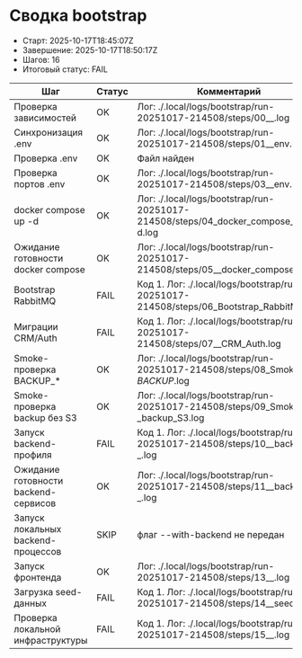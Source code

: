 # Сводка bootstrap

* Старт: 2025-10-17T18:45:07Z
* Завершение: 2025-10-17T18:50:17Z
* Шагов: 16
* Итоговый статус: FAIL

| Шаг | Статус | Комментарий | Лог |
| --- | --- | --- | --- |
| Проверка зависимостей | OK | Лог: ./.local/logs/bootstrap/run-20251017-214508/steps/00__.log | ./.local/logs/bootstrap/run-20251017-214508/steps/00__.log |
| Синхронизация .env | OK | Лог: ./.local/logs/bootstrap/run-20251017-214508/steps/01__env.log | ./.local/logs/bootstrap/run-20251017-214508/steps/01__env.log |
| Проверка .env | OK | Файл найден | — |
| Проверка портов .env | OK | Лог: ./.local/logs/bootstrap/run-20251017-214508/steps/03__env.log | ./.local/logs/bootstrap/run-20251017-214508/steps/03__env.log |
| docker compose up -d | OK | Лог: ./.local/logs/bootstrap/run-20251017-214508/steps/04_docker_compose_up_-d.log | ./.local/logs/bootstrap/run-20251017-214508/steps/04_docker_compose_up_-d.log |
| Ожидание готовности docker compose | OK | Лог: ./.local/logs/bootstrap/run-20251017-214508/steps/05__docker_compose.log | ./.local/logs/bootstrap/run-20251017-214508/steps/05__docker_compose.log |
| Bootstrap RabbitMQ | FAIL | Код 1. Лог: ./.local/logs/bootstrap/run-20251017-214508/steps/06_Bootstrap_RabbitMQ.log | ./.local/logs/bootstrap/run-20251017-214508/steps/06_Bootstrap_RabbitMQ.log |
| Миграции CRM/Auth | FAIL | Код 1. Лог: ./.local/logs/bootstrap/run-20251017-214508/steps/07__CRM_Auth.log | ./.local/logs/bootstrap/run-20251017-214508/steps/07__CRM_Auth.log |
| Smoke-проверка BACKUP_* | OK | Лог: ./.local/logs/bootstrap/run-20251017-214508/steps/08_Smoke-_BACKUP_.log | ./.local/logs/bootstrap/run-20251017-214508/steps/08_Smoke-_BACKUP_.log |
| Smoke-проверка backup без S3 | OK | Лог: ./.local/logs/bootstrap/run-20251017-214508/steps/09_Smoke-_backup_S3.log | ./.local/logs/bootstrap/run-20251017-214508/steps/09_Smoke-_backup_S3.log |
| Запуск backend-профиля | FAIL | Код 1. Лог: ./.local/logs/bootstrap/run-20251017-214508/steps/10__backend-_.log | ./.local/logs/bootstrap/run-20251017-214508/steps/10__backend-_.log |
| Ожидание готовности backend-сервисов | OK | Лог: ./.local/logs/bootstrap/run-20251017-214508/steps/11__backend-_.log | ./.local/logs/bootstrap/run-20251017-214508/steps/11__backend-_.log |
| Запуск локальных backend-процессов | SKIP | флаг --with-backend не передан | — |
| Запуск фронтенда | OK | Лог: ./.local/logs/bootstrap/run-20251017-214508/steps/13__.log | ./.local/logs/bootstrap/run-20251017-214508/steps/13__.log |
| Загрузка seed-данных | FAIL | Код 1. Лог: ./.local/logs/bootstrap/run-20251017-214508/steps/14__seed-_.log | ./.local/logs/bootstrap/run-20251017-214508/steps/14__seed-_.log |
| Проверка локальной инфраструктуры | FAIL | Код 1. Лог: ./.local/logs/bootstrap/run-20251017-214508/steps/15__.log | ./.local/logs/bootstrap/run-20251017-214508/steps/15__.log |
